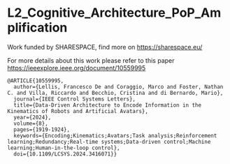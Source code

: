 # L2_Cognitive_Architecture_PoP_Amplification
Work funded by SHARESPACE, find more on https://sharespace.eu/

For more details about this work please refer to this paper
https://ieeexplore.ieee.org/document/10559995

```
@ARTICLE{10559995,
  author={Lellis, Francesco De and Coraggio, Marco and Foster, Nathan C. and Villa, Riccardo and Becchio, Cristina and di Bernardo, Mario},
  journal={IEEE Control Systems Letters}, 
  title={Data-Driven Architecture to Encode Information in the Kinematics of Robots and Artificial Avatars}, 
  year={2024},
  volume={8},
  pages={1919-1924},
  keywords={Encoding;Kinematics;Avatars;Task analysis;Reinforcement learning;Redundancy;Real-time systems;Data-driven control;Machine learning;Human-in-the-loop control},
  doi={10.1109/LCSYS.2024.3416071}}
```
